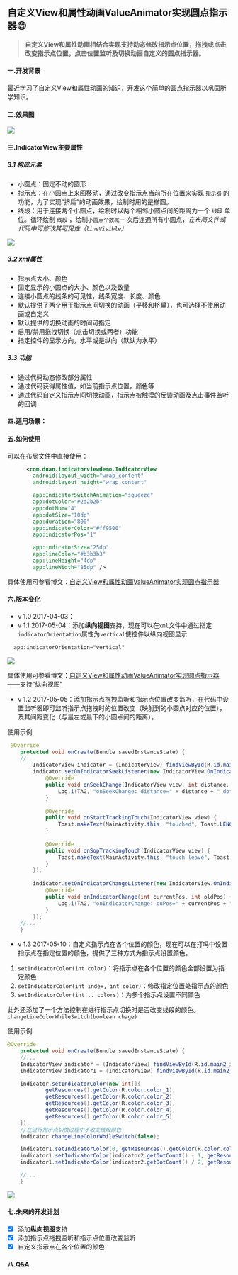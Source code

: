 ## 自定义View和属性动画ValueAnimator实现圆点指示器:blush:

>**自定义View和属性动画相结合实现支持动态修改指示点位置，拖拽或点击改变指示点位置，点击位置监听及切换动画自定义的圆点指示器。**

#### 一.开发背景
最近学习了自定义View和属性动画的知识，开发这个简单的圆点指示器以巩固所学知识。

#### 二.效果图

![](https://raw.githubusercontent.com/DuanJiaNing/IndicatorViewDemo/master/screenshot001.gif)

#### 三.IndicatorView主要属性
##### 3.1 构成元素
- 小圆点：固定不动的圆形
- 指示点：在小圆点上来回移动，通过改变指示点当前所在位置来实现 `指示器` 的功能，为了实现“挤扁”的动画效果，绘制时用的是椭圆。
- 线段：用于连接两个小圆点，绘制时以两个相邻小圆点间的距离为一个 `线段` 单位。循环绘制 `线段` ，绘制`小圆点个数减一` 次后连通所有小圆点，*在布局文件或代码中可修改其可见性（`lineVisible`）*


![](http://img.blog.csdn.net/20170406005737300?watermark/2/text/aHR0cDovL2Jsb2cuY3Nkbi5uZXQvYWltZWltZWlUUw==/font/5a6L5L2T/fontsize/400/fill/I0JBQkFCMA==/dissolve/70/gravity/SouthEast)
##### 3.2 xml属性
- 指示点大小、颜色
- 固定显示的小圆点的大小、颜色以及数量
- 连接小圆点的线条的可见性，线条宽度、长度、颜色
- 默认提供了两个用于指示点间切换的动画（平移和挤扁），也可选择不使用动画或自定义
- 默认提供的切换动画的时间可指定
- 启用/禁用拖拽切换（点击切换或两者）功能
- 指定控件的显示方向，水平或是纵向（默认为水平）
##### 3.3 功能
- 通过代码动态修改部分属性
- 通过代码获得属性值，如当前指示点位置，颜色等
- 通过代码自定义指示点间切换动画，指示点被触摸的反馈动画及点击事件监听的回调

#### 四.适用场景：

#### 五.如何使用
可以在布局文件中直接使用：
``` xml
      <com.duan.indicatorviewdemo.IndicatorView
        android:layout_width="wrap_content"
        android:layout_height="wrap_content"

        app:IndicatorSwitchAnimation="squeeze"
        app:dotColor="#2d2b2b"
        app:dotNum="4"
        app:dotSize="10dp"
        app:duration="800"
        app:indicatorColor="#ff9500"
        app:indicatorPos="1"

        app:indicatorSize="25dp"
        app:lineColor="#b3b3b3"
        app:lineHeight="4dp"
        app:lineWidth="85dp" />
```
具体使用可参看博文：[自定义View和属性动画ValueAnimator实现圆点指示器](http://blog.csdn.net/aimeimeiTS/article/details/69370853)
#### 六.版本变化
- v 1.0 2017-04-03：
- v 1.1 2017-05-04：添加**纵向视图**支持，现在可以在`xml`文件中通过指定`indicatorOrientation`属性为`vertical`使控件以纵向视图显示
``` xml
  app:indicatorOrientation="vertical"
```
![](https://raw.githubusercontent.com/DuanJiaNing/IndicatorViewDemo/master/screenshot002.gif)

具体使用可参看博文：[自定义View和属性动画ValueAnimator实现圆点指示器——支持“纵向视图”](http://blog.csdn.net/aimeimeits/article/details/71158500)

- v 1.2 2017-05-05：添加指示点拖拽监听和指示点位置改变监听，在代码中设置监听器即可监听指示点拖拽时的位置改变（映射到的小圆点对应的位置），及其间距变化（与最左或最下的小圆点间的距离）。

使用示例
```java
 @Override
    protected void onCreate(Bundle savedInstanceState) {
    //...
        IndicatorView indicator = (IndicatorView) findViewById(R.id.main2_indicator);
        indicator.setOnIndicatorSeekListener(new IndicatorView.OnIndicatorSeekListener() {
            @Override
            public void onSeekChange(IndicatorView view, int distance, int dotPos) {
                Log.i(TAG, "onSeekChange: distance=" + distance + " dot=" + dotPos);
            }
    
            @Override
            public void onStartTrackingTouch(IndicatorView view) {
                Toast.makeText(MainActivity.this, "touched", Toast.LENGTH_SHORT).show();
            }
    
            @Override
            public void onSopTrackingTouch(IndicatorView view) {
                Toast.makeText(MainActivity.this, "touch leave", Toast.LENGTH_SHORT).show();
            }
        });
    
        indicator.setOnIndicatorChangeListener(new IndicatorView.OnIndicatorChangeListener() {
            @Override
            public void onIndicatorChange(int currentPos, int oldPos) {
                Log.i(TAG, "onIndicatorChange: cuPos=" + currentPos + " oldPos=" + oldPos);
            }
        });
    //...
    }
```
- v 1.3 2017-05-10：自定义指示点在各个位置的颜色，现在可以在打吗中设置指示点在指定位置的颜色，提供了三种方式为指示点设置颜色。

1. `setIndicatorColor(int color)`：将指示点在各个位置的颜色全部设置为指定颜色
2. `setIndicatorColor(int index, int color)`：修改指定位置处指示点的颜色
3. `setIndicatorColor(int... colors)`：为多个指示点设置不同颜色

此外还添加了一个方法控制在进行指示点切换时是否改变线段的颜色。
`changeLineColorWhileSwitch(boolean chage)`

使用示例
```java
@Override
    protected void onCreate(Bundle savedInstanceState) {
    //...
    IndicatorView indicator = (IndicatorView) findViewById(R.id.main2_indicator);
    IndicatorView indicator1 = (IndicatorView) findViewById(R.id.main2_indicator1);

    indicator.setIndicatorColor(new int[]{
            getResources().getColor(R.color.color_1),
            getResources().getColor(R.color.color_2),
            getResources().getColor(R.color.color_3),
            getResources().getColor(R.color.color_4),
            getResources().getColor(R.color.color_5)
    });
    //在进行指示点切换过程中不改变线段颜色
    indicator.changeLineColorWhileSwitch(false);

    indicator1.setIndicatorColor(0, getResources().getColor(R.color.color_1));
    indicator1.setIndicatorColor(indicator2.getDotCount() - 1, getResources().getColor(R.color.yellow));
    indicator1.setIndicatorColor(indicator2.getDotCount() / 2, getResources().getColor(R.color.color_5));

    //...
    }
```

![](https://raw.githubusercontent.com/DuanJiaNing/IndicatorView/master/screenshot003.gif)

#### 七.未来的开发计划
- [X] 添加**纵向视图**支持
- [X] 添加指示点拖拽监听和指示点位置改变监听
- [X] 自定义指示点在各个位置的颜色

#### 八.Q&A
